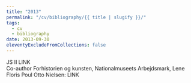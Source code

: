 ```yaml
---
title: "2013"
permalink: "/cv/bibliography/{{ title | slugify }}/"
tags:
  - cv
  - bibliography
date: 2013-09-30
eleventyExcludeFromCollections: false
---
```


JS II LINK<br/>
Co-author Forhistorien og kunsten, Nationalmuseets Arbejdsmark, Lene Floris Poul Otto Nielsen: LINK 